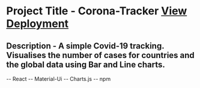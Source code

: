 # Project Title - Corona-Tracker <a href="https://ahsanraza007.github.io/corona-tracker/">View Deployment</a>

## Description - A simple Covid-19 tracking. Visualises the number of cases for countries and the global data using Bar and Line charts.

-- React
-- Material-Ui
-- Charts.js
-- npm
